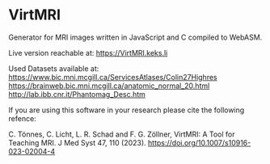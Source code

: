 # VirtMRI
Generator for MRI images written in JavaScript and C compiled to WebASM.

Live version reachable at: https://VirtMRI.keks.li

Used Datasets available at:
    https://www.bic.mni.mcgill.ca/ServicesAtlases/Colin27Highres
    https://brainweb.bic.mni.mcgill.ca/anatomic_normal_20.html
    http://lab.ibb.cnr.it/Phantomag_Desc.htm


If you are using this software in your research please cite the following refence:

C. Tönnes, C. Licht, L. R. Schad and F. G. Zöllner, VirtMRI: A Tool for Teaching MRI. J Med Syst 47, 110 (2023). https://doi.org/10.1007/s10916-023-02004-4
